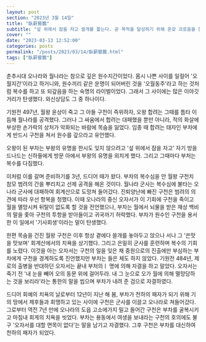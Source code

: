 ```yaml
---
layout: post
section: "2023년 3월 14일"
title: "臥薪嘗膽"
subtitle: "섶 위에서 잠을 자고 쓸개를 핥는다. 곧 목적을 달성하기 위해 온갖 괴로움을 참고 견디는 것을 비유하는 말이다."
cover: ""
date: "2023-03-13 12:52:00"
categories: posts
permalink: "/posts/2023/03/14/臥薪嘗膽.html"
tags: ["臥薪嘗膽"]
---
```


춘추시대 오나라와 월나라는 참으로 깊은 원수지간이었다. 몸시 나쁜 사이를 일컬어 '오월지간'이라고 하거니와, 원수끼리 같은 운명이 되어버린 것을 '오월동주'라고 하는 것처럼 복수를 하고 또 되갚음을 하는 숙명의 라이벌이었다. 그래서 그 사이에는 많은 이야깃거리가 탄생했다. 와신상담도 그 중 하나이다.

기원전 497년, 월왕 윤상이 죽고 그 아들 구천이 즉위하자, 오왕 합려는 그때를 틈타 이듬해 월나라를 공격했다. 그러나 그 싸움에서 합려는 대패했을 뿐만 아니라, 적의 화살에 부상한 손가락의 상처가 악화되는 바람에 목숨을 잃었다. 임종 때 합려는 태자인 부차에게 반드시 구천을 쳐서 원수를 갚으라고 유언했다.

오왕이 된 부차는 부왕의 유명을 한시도 잊지 않으려고 '섶 위에서 잠을 자고' 자기 방을 드나드는 신하들에게 방문 아에서 부왕의 유명을 외치게 했다. 그리고 그때마다 부처는 복수를 다짐했다.

이처럼 이를 갈며 준비하기를 3년, 드디어 때가 왔다. 부차의 복수심을 안 월왕 구천치 참모 범려의 간을 뿌리치고 선제 공격을 해온 것이다. 월나라 군사는 복수심에 불타는 오나라 군사에 대패하여 회계산으로 도망쳐 들어갔다. 진퇴양난에 빠진 구천은 범려의 의견에 따라 우선 항복을 청했다. 이때 오나라의 중신 오자서가 이 기회에 구천을 죽이고 월을 멸망시켜 뒤탈이 없도록 할 것을 전언했으나, 부차는 월에서 뇌물을 받은 재상 백비의 말을 좇아 구천의 투항을 받아들이고 귀국까기 허락했다. 부차가 원수인 구천을 용서한 이 일에서 '기사회생'이라는 말이 탄생했다.

한편 목숨을 건진 월왕 구천은 이후 항상 곁에다 쓸개를 놓아두고 앉으나 서나 그 '쓴맛을 맛보며' 회계산에서의 치욕을 상기했다. 그리고 은밀히 군사를 훈련하며 복수의 기회를 노렸다. 이것을 아는 오자서는 구천의 일을 잊은 채 중원으로의 진출에만 부심하는 부차에게 구천을 경계하도록 진언했지만 부차는 들은 체도 하지 않았다. 기원전 484년, 제로의 출병을 반대하던 오자서는 끝내 부처의ㅣ 명에 의해 자결을 하고 말았다. 오자서는 죽기 전 '내 눈을 빼어 오의 동문 위에 걸어두라. 내 그 눈으로 오가 월에 의해 멸망당하는 것을 보리라'라는 통한의 말을 씹으며 부차가 내려 준 검으로 자결하였다.

드디어 회예의 치욕의 날로부터 12년이 지난 해 봄, 부차가 천하의 패자가 되기 위해 기의 땅에서 제후들과 회맹하고 있는 사이에 구천은 군사를 이끌고 오나라로 쳐들어갔다. 그로부터 역전 7년 만에 오나라의 도읍 고소에가지 밀고 들어간 구천은 부차를 굴복시키고 마침내 회게의 치욕을 씻었다. 부차는 용동에서 여생을 보내라는 구천의 호의에도 불구 '오자서를 대할 면목이 없다'는 말을 남기고 자결했다. 그후 구천은 부차를 대신하여 천하의 패자가 되었다.